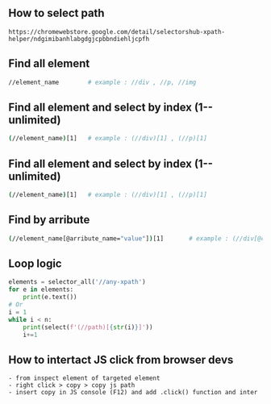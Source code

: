 ## How to select path
```
https://chromewebstore.google.com/detail/selectorshub-xpath-helper/ndgimibanhlabgdgjcpbbndiehljcpfh
```
## Find all element
```bash
//element_name        # example : //div , //p, //img
```
## Find all element and select by index (1--unlimited)
```bash
(//element_name)[1]   # example : (//div)[1] , (//p)[1]
```
## Find all element and select by index (1--unlimited)
```bash
(//element_name)[1]   # example : (//div)[1] , (//p)[1]
```
## Find by arribute
```bash
(//element_name[@arribute_name="value"])[1]       # example : (//div[@class="name"])[1] , (//div[@title="name"])[1] etc
```
## Loop logic
```py
elements = selector_all('//any-xpath')
for e in elements:
    print(e.text())
# Or
i = 1
while i < n:
    print(select(f'(//path)[{str(i)}]'))
    i+=1
```
## How to intertact JS click from browser devs
```
- from inspect element of targeted element
- right click > copy > copy js path
- insert copy in JS console (F12) and add .click() function and inter
```
